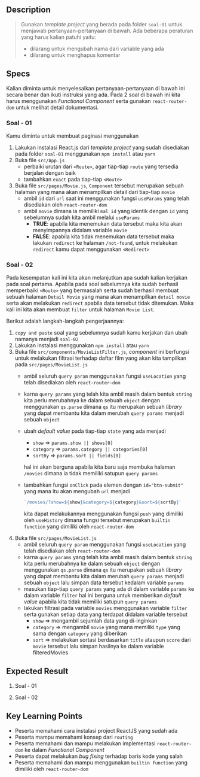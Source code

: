 ## Description

> Gunakan _template project_ yang berada pada folder `soal-01` untuk menjawab pertanyaan-pertanyaan di bawah. Ada beberapa peraturan yang harus kalian patuhi yaitu:
>
> - dilarang untuk mengubah nama dari variable yang ada
> - dilarang untuk menghapus komentar


## Specs

Kalian diminta untuk menyelesaikan pertanyaan-pertanyaan di bawah ini secara benar dan ikuti instruksi yang ada. Pada 2 soal di bawah ini kita harus menggunakan *Functional Component* serta gunakan `react-router-dom` untuk melihat detail dokumentasi.

### Soal - 01

Kamu diminta untuk membuat paginasi menggunakan
1. Lakukan instalasi React.js dari _template project_ yang sudah disediakan pada folder `soal-01` menggunakan `npm install` atau `yarn`
2. Buka file `src/App.js`
   - perbaiki urutan dari `<Route>`, agar tiap-tiap `route` yang tersedia berjalan dengan baik
   - tambahkan `exact` pada tiap-tiap `<Route>`
3. Buka file `src/pages/Movie.js`, `Component` tersebut merupakan sebuah halaman yang mana akan menampilkan detail dari tiap-tiap `movie`
   - ambil `id` dari `url` saat ini menggunakan fungsi `useParams` yang telah disediakan oleh `react-router-dom`
   - ambil `movie` dimana ia memiliki `mal_id` yang identik dengan `id` yang sebelumnya sudah kita ambil melalui `useParams`
     - **TRUE**: apabila kita menemukan data tersebut maka kita akan menyimpannya didalam variable `movie`
     - **FALSE**: apabila kita tidak menemukan data tersebut maka lakukan `redirect` ke halaman `/not-found`, untuk melakukan `redirect` kamu dapat menggunakan `<Redirect>`

### Soal - 02
Pada kesempatan kali ini kita akan melanjutkan apa sudah kalian kerjakan pada soal pertama. Apabila pada soal sebelumnya kita sudah berhasil memperbaiki `<Route>` yang bermasalah serta sudah berhasil membuat sebuah halaman `Detail Movie` yang mana akan menampilkan `detail movie` serta akan melakukan `redirect` apabila data tersebut tidak ditemukan. Maka kali ini kita akan membuat `filter` untuk halaman `Movie List`.

Berikut adalah langkah-langkah pengerjaannya:
1. `copy and paste` soal yang sebelumnya sudah kamu kerjakan dan ubah namanya menjadi `soal-02`
2. Lakukan instalasi menggunakan `npm install` atau `yarn`
3. Buka file `src/components/MovieListFilter.js`, *component* ini berfungsi untuk melakukan filtrasi terhadap daftar film yang akan kita tampilkan pada `src/pages/MovieList.js`
   - ambil seluruh `query param` menggunakan fungsi `useLocation` yang telah disediakan oleh `react-router-dom`
   - karna `query params` yang telah kita ambil masih dalam bentuk `string` kita perlu merubahnya ke dalam sebuah `object` dengan menggunakan `qs.parse` dimana `qs` itu merupakan sebuah *library* yang dapat membantu kita dalam merubah `query params` menjadi sebuah `object`
   - ubah *default value* pada tiap-tiap `state` yang ada menjadi
     - `show` => `params.show || shows[0]`
     - `category` => `params.category || categories[0]`
     - `sortBy` => `params.sort || fields[0]`
    
      hal ini akan berguna apabila kita baru saja membuka halaman `/movies` dimana ia tidak memiliki satupun `query params`
   - tambahkan fungsi `onClick` pada elemen dengan `id="btn-submit"` yang mana itu akan mengubah `url` menjadi
      ```Javascript
      `/movies/?show=${show}&category=${category}&sort=${sortBy}`
      ```
      kita dapat melakukannya menggunakan fungsi `push` yang dimiliki oleh `useHistory` dimana fungsi tersebut merupakan `builtin function` yang dimiliki oleh `react-router-dom`
4. Buka file `src/pages/MovieList.js`
   - ambil seluruh `query param` menggunakan fungsi `useLocation` yang telah disediakan oleh `react-router-dom`
   - karna `query params` yang telah kita ambil masih dalam bentuk `string` kita perlu merubahnya ke dalam sebuah `object` dengan menggunakan `qs.parse` dimana `qs` itu merupakan sebuah *library* yang dapat membantu kita dalam merubah `query params` menjadi sebuah `object` lalu simpan data tersebut kedalam variable `params`
   - masukan tiap-tiap `query params` yang ada di dalam variable `params` ke dalam variable `filter` hal ini berguna untuk memberikan *default value* apabila kita tidak memiliki satupun `query params`
   - lakukan filtrasi pada variable `movies` menggunakan variable `filter` serta gunakan setiap data yang terdapat didalam variable tersebut
     - `show` => mengambil sejumlah data yang di-inginkan
     - `category` => mengambil `movie` yang mana memiliki `type` yang sama dengan `category` yang diberikan
     - `sort` => melakukan sortasi berdasarkan `title` ataupun `score` dari `movie` tersebut
lalu simpan hasilnya ke dalam variable filteredMovies


## Expected Result
1. Soal - 01

2. Soal - 02


## Key Learning Points

- Peserta memahami cara instalasi project ReactJS yang sudah ada
- Peserta mampu memahami konsep dari `routing`
- Peserta memahami dan mampu melakukan implementasi `react-router-dom` ke dalam *Functional Component*
- Peserta dapat melakukan *bug fixing* terhadap baris kode yang salah
- Peserta memahami dan mampu menggunakan `builtin function` yang dimiliki oleh `react-router-dom`